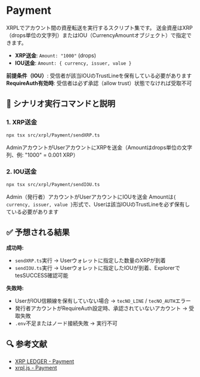 # Payment

XRPLでアカウント間の資産転送を実行するスクリプト集です。
送金資産はXRP（drops単位の文字列）またはIOU（CurrencyAmountオブジェクト）で指定できます。

- **XRP送金**: `Amount: "1000"` (drops)
- **IOU送金**: `Amount: { currency, issuer, value }`

**前提条件（IOU）**: 受信者が該当IOUのTrustLineを保有している必要があります
**RequireAuth有効時**: 受信者は必ず承認（allow trust）状態でなければ受取不可

## 🎯 シナリオ実行コマンドと説明

### 1. XRP送金
```bash
npx tsx src/xrpl/Payment/sendXRP.ts
```
AdminアカウントがUserアカウントにXRPを送金（Amountはdrops単位の文字列、例: "1000" = 0.001 XRP）

### 2. IOU送金
```bash
npx tsx src/xrpl/Payment/sendIOU.ts
```
Admin（発行者）アカウントがUserアカウントにIOUを送金
Amountは`{ currency, issuer, value }`形式で、Userは該当IOUのTrustLineを必ず保有している必要があります

## ✅ 予想される結果

**成功時:**
- `sendXRP.ts`実行 → Userウォレットに指定した数量のXRPが到着
- `sendIOU.ts`実行 → Userウォレットに指定したIOUが到着、ExplorerでtesSUCCESS確認可能

**失敗時:**
- UserがIOU信頼線を保有していない場合 → `tecNO_LINE` / `tecNO_AUTH`エラー
- 発行者アカウントがRequireAuth設定時、承認されていないアカウント → 受取失敗
- `.env`不足またはノード接続失敗 → 実行不可

## 🔍 参考文献
- [XRP LEDGER - Payment](https://xrpl.org/ja/docs/references/protocol/transactions/types/payment)
- [xrpl.js - Payment](https://js.xrpl.org/interfaces/Payment.html)
